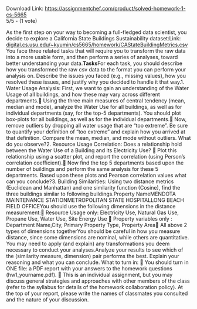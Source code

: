 Download Link: https://assignmentchef.com/product/solved-homework-1-cs-5665
<br>
5/5 - (1 vote)

As the first step on your way to becoming a full-fledged data scientist, you decide to explore a California State Buildings Sustainability dataset:Link: <a href="http://digital.cs.usu.edu/~kyumin/cs5665/homework/CAStateBuildingMetrics.csv" target="_blank" rel="nofollow noopener">digital.cs.usu.edu/~kyumin/cs5665/homework/CAStateBuildingMetrics.csv</a>You face three related tasks that will require you to transform the raw data into a more usable form, and then perform a series of analyses, toward better understanding your data.<strong>Tasks</strong>For each task, you should describe how you transformed the raw csv data to the format you can perform your analysis on. Describe the issues you faced (e.g., missing values), how you resolved these issues, and justify why you decided to handle it that way.1. Water Usage Analysis: First, we want to gain an understanding of the Water Usage of all buildings, and how these may vary across different departments. Using the three main measures of central tendency (mean, median and mode), analyze the Water Use for all buildings, as well as for individual departments (say, for the top-5 departments). You should plot box-plots for all buildings, as well as for the individual departments. Now, remove outliers by dropping all water usage that are “too extreme”. Be sure to quantify your definition of “too extreme” and explain how you arrived at that definition. Compare the mean, median, and mode without outliers. What do you observe?2. Resource Usage Correlation: Does a relationship hold between the Water Use of a Building and its Electricity Use?  Plot this relationship using a scatter plot, and report the correlation (using Person’s correlation coefficient). Now find the top 5 departments based upon the number of buildings and perform the same analysis for these 5 departments. Based upon these plots and Pearson correlation values what can you conclude?3. Building Similarities: Using two distance metrics (Euclidean and Manhattan) and one similarity function (Cosine), find the three buildings similar to following buildings.Property NameMENDOTA MAINTENANCE STATIONMETROPOLITAN STATE HOSPITALLONG BEACH FIELD OFFICEYou should use the following dimensions in the distance measurement: Resource Usage only: Electricity Use, Natural Gas Use, Propane Use, Water Use, Site Energy Use  Property variables only : Department Name,City, Primary Property Type, Property Area All above 2 types of dimensions togetherYou should be careful in how you measure distance, since some dimensions are nominal, while others are quantitative. You may need to apply (and explain) any transformations you deem necessary to conduct your analyses.Analyze your results to see which of the (similarity measure, dimension) pair performs the best. Explain your reasoning and what you can conclude. What to turn in:  You should turn in ONE file: a PDF report with your answers to the homework questions (hw1_yourname.pdf).  This is an individual assignment, but you may discuss general strategies and approaches with other members of the class (refer to the syllabus for details of the homework collaboration policy). At the top of your report, please write the names of classmates you consulted and the nature of your discussion.